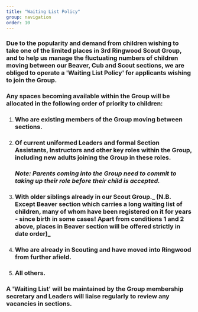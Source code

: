 ```yaml
---
title: "Waiting List Policy"
group: navigation
order: 10
---
```


### Due to the popularity and demand from children wishing to take one of the limited places in 3rd Ringwood Scout Group, and to help us manage the fluctuating numbers of children moving between our Beaver, Cub and Scout sections, we are obliged to operate a 'Waiting List Policy' for applicants wishing to join the Group.

### Any spaces becoming available within the Group will be allocated in the following order of priority to children:

1.  ### Who are existing members of the Group moving between sections.

2.  ### Of current uniformed Leaders and formal Section Assistants, Instructors and other key roles within the Group, including new adults joining the Group in these roles.

    ### _Note: Parents coming into the Group need to commit to taking up their role before their child is accepted._

3.  ### With older siblings already in our Scout Group._ (N.B. Except Beaver section which carries a long waiting list of children, many of whom have been registered on it for years - since birth in some cases! Apart from conditions 1 and 2 above, places in Beaver section will be offered strictly in date order)_

4.  ### Who are already in Scouting and have moved into Ringwood from further afield.

5.  ### All others.

### A 'Waiting List' will be maintained by the Group membership secretary and Leaders will liaise regularly to review any vacancies in sections.
